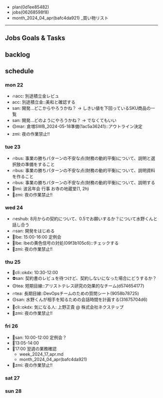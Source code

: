 
- plan(0d1ee85482)
- jobs(06268598f8)
- month_2024_04_apr(bafc4da921)
_買い物リスト
---

## Jobs Goals & Tasks

## backlog

## schedule

### mon 22
- 🔥acc: 別途積立金レビュ
- acc: 別途積立金::美和と確認する
- san: 開発...どこからやろうかね？ -> しきい値を下回っているSKU商品の一覧
- san: 開発...どのようにやろうかね？ -> でなくてもいい
- 🟡mar: 倉増SWB_2024-05-18準備(1ac5a36241)::アウトライン決定
- zmi: 夜の作業禁止!!

### tue 23
- 🔥bus: 事業の勝ちパターンの不安な点(財務の動的平衡)について、説明と選択肢の準備をすること
- 🔥bus: 事業の勝ちパターンの不安な点(財務の動的平衡)について、説明資料を作ること
- 🔥bus: 事業の勝ちパターンの不安な点(財務の動的平衡)について、説明する
- 📌lmi: 波呂年会 行事 お寺の地蔵堂(1, 2h)
- 📌zmi: 夜の作業禁止!!

### wed 24
- 🔥eshub: 8月からの契約について、0.5でお願いするか？について水野くんと話し合う
- 🔥san: 開発をはじめる
- 📌lbe: 15:00-16:00 定例会
- 📌lbe: lbeの黄色信号の対処(09f3b105c6)::チェックする
- 📌zmi: 夜の作業禁止!!

### thu 25
- 📌cli::okdx: 10:30-12:00
- ⛔️san: 契約書のレビュを待つけど、契約しないになった場合にどうするか？
- 🟡tea: 短期目線::アリストテレス研究の効果的なチーム(d574654177)
- 🔥tea: 長期目線::DevOpsチームのための質問シート(9058b78725)
- 🟡san: 水野くんが相手を知るための会話時間を計画する(31675704d6)
- 📌cli::okdx: 気になる人: 上野正貴 @ 株式会社ネクステップ
- 📌zmi: 夜の作業禁止!!

### fri 26
- 📌san: 10:00-12:00 定例会？
- 📌13:05-14:00
- 📌17:00 翌週の業務確認
  - week_2024_17_apr.md
  - month_2024_04_apr(bafc4da921)
- 📌zmi: 夜の作業禁止!!

### sat 27
### sun 28




